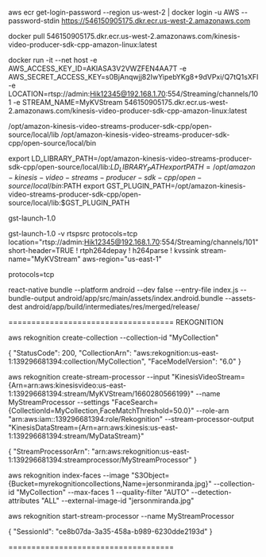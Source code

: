 aws ecr get-login-password --region us-west-2 | docker login -u AWS --password-stdin https://546150905175.dkr.ecr.us-west-2.amazonaws.com

docker pull 546150905175.dkr.ecr.us-west-2.amazonaws.com/kinesis-video-producer-sdk-cpp-amazon-linux:latest

docker run -it --net host -e AWS_ACCESS_KEY_ID=AKIASA3V2VWZFEN4AA7T -e AWS_SECRET_ACCESS_KEY=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 -e LOCATION=rtsp://admin:Hik12345@192.168.1.70:554/Streaming/channels/101 -e STREAM_NAME=MyKVStream 546150905175.dkr.ecr.us-west-2.amazonaws.com/kinesis-video-producer-sdk-cpp-amazon-linux:latest

/opt/amazon-kinesis-video-streams-producer-sdk-cpp/open-source/local/lib
/opt/amazon-kinesis-video-streams-producer-sdk-cpp/open-source/local/bin

export LD_LIBRARY_PATH=/opt/amazon-kinesis-video-streams-producer-sdk-cpp/open-source/local/lib:$LD_LIBRARY_PATH
export PATH=/opt/amazon-kinesis-video-streams-producer-sdk-cpp/open-source/local/bin:$PATH
export GST_PLUGIN_PATH=/opt/amazon-kinesis-video-streams-producer-sdk-cpp/open-source/local/lib:$GST_PLUGIN_PATH

gst-launch-1.0

gst-launch-1.0 -v rtspsrc protocols=tcp location="rtsp://admin:Hik12345@192.168.1.70:554/Streaming/channels/101" short-header=TRUE ! rtph264depay ! h264parse ! kvssink stream-name="MyKVStream" aws-region="us-east-1"

protocols=tcp

react-native bundle --platform android --dev false --entry-file index.js --bundle-output android/app/src/main/assets/index.android.bundle --assets-dest android/app/build/intermediates/res/merged/release/

====================================
REKOGNITION

aws rekognition create-collection --collection-id "MyCollection"

{
    "StatusCode": 200,
    "CollectionArn": "aws:rekognition:us-east-1:139296681394:collection/MyCollection",
    "FaceModelVersion": "6.0"
}

aws rekognition create-stream-processor --input "KinesisVideoStream={Arn=arn:aws:kinesisvideo:us-east-1:139296681394:stream/MyKVStream/1660280566199}" --name MyStreamProcessor --settings "FaceSearch={CollectionId=MyCollection,FaceMatchThreshold=50.0}" --role-arn "arn:aws:iam::139296681394:role/Rekognition" --stream-processor-output "KinesisDataStream={Arn=arn:aws:kinesis:us-east-1:139296681394:stream/MyDataStream}"

{
    "StreamProcessorArn": "arn:aws:rekognition:us-east-1:139296681394:streamprocessor/MyStreamProcessor"
}

aws rekognition index-faces --image "S3Object={Bucket=myrekognitioncollections,Name=jersonmiranda.jpg}" --collection-id "MyCollection" --max-faces 1 --quality-filter "AUTO" --detection-attributes "ALL" --external-image-id "jersonmiranda.jpg" 

aws rekognition start-stream-processor --name MyStreamProcessor

{
    "SessionId": "ce8b07da-3a35-458a-b989-6230dde2193d"
}

====================================